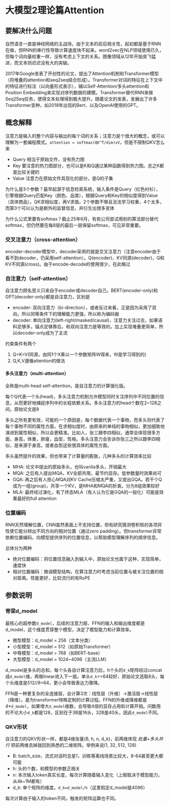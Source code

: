# 大模型2理论篇Attention

## 要解决什么问题

自然语言一直是神经网络的主战场，由于文本的前后相关性，起初都是基于RNN在做，但RNN的串行性导致计算速度快不起来。word2vec在NLP领域使用已久，但每个词向量权重一样，没有考虑上下文的关系。图像领域从12年开始突飞猛进，而文本则迟迟没有大的突破。

2017年Google发表了开创性的论文，提出了Attention机制和Transformer模型（将堆叠的attention和seq2seq结合形成）。Transformer对词的特征在上下文中的特征进行标注（以向量形式表示），辅以Self-Attention/多头attention和Position Embedding来实现对序列数据的建模。Transformer替代RNN来做Seq2Seq任务，使得文本处理得到极大提升。随着论文的发表，发展出了许多Transformer变种，如2018年出现的Bert、以及OpenAI使用的GPT。

## 概念解释

注意力是输入的整个内容与输出的每个词的关系；注意力是个很大的概念，或可以理解为一套编程模式。`attention = softmax(QK^T/dim)xV`，但是不限制QKV怎么来

* Query 相当于原始文件，没有热力图
* Key 要注意的热力图部分，也可以是K和Q通过某种函数得到热力图。总之K都是比较关键的
* Value 注意力在原始文件具现化的部分，是Q的子集

为什么是3个参数？最早起源于信息检索系统，输入条件是Query（红色衬衫），引擎根据Query匹配Key（颜色、品类），根据Query和Key的相似度得到Value（具体商品）。QK求相似度，再V求值。2个参数不够且没法学习权重，4个太多，而第3个可以认为是额外的监督信息，并衍生出很多变体

为什么公式里要有softmax？截止25年6月，有些公司尝试用别的算法部分替代softmax，但仍然要在每8层的最后一层保留softmax，可见非常重要。

### 交叉注意力（cross-attention）

encoder-decoder模型中，decoder采用的就是交叉注意力（注意encoder由于看不到decoder，仍采用self-attention）。Q(encoder)，KV同源(decoder)，Q和KV不同源(cross)。由于encode-decode的使用很少，在此略过

### 自注意力（self-attention）

自注意力顾名思义只来自于encoder或decoder自己。BERT(encoder-only)和GPT(decoder-only)都是自注意力，区别是

* encoder: 双向注意力（bi-direction），或者反过来看，正是因为采用了双向，所以同等条件下的理解能力更强，所以称为编码器
* decoder: 单向注意力(left-right/masked/causal)，注意力关注过去，如果语料足够多，锚点足够靠后，和双向注意力是等效的。加上实现堆叠更简单，所以decoder-only成为了主流

约束条件有两个

1. Q=K=V(同源，由同1个X乘以一个参数矩阵W得来，W是学习得到的)
2. Q,K,V遵循attention的做法

#### 多头注意力（multi-attention）

全称是multi-head self-attention，是自注意力的计算强化版。

每个Q代表一个头(head)，多头注意力机制允许模型同时关注序列中不同位置的信息，从而更好地捕捉序列中的长程依赖关系。多头注意力的head个数在2~128之间，原始论文是8

多头之所有更有效，可能的一个原因是，每个数据代表一个事物，而多头则代表了每个事物不同的属性方面，在求相似度时，由原来的单纯的事物相似，更加细致地演进到属性相似，所以会更精准。比如人，张三跟李四相似，通常会体现很多方面，身高，体重，胖廋，血型，性格。多头注意力会告诉你张三之所以跟李四相似，是来源于身高，或者血型这些很具体的属性方面。

多头虽然提升的效果，但也带来了计算量的膨胀，几种多头的计算效率比较

* MHA: 论文中提出的原始多头，也叫vanila多头，开销最大
* MQA: 之后有人提出MQA，KV全部共用，最节约显存。低参数量时效果尚可
* GQA: 再之后有人担心MQA对KV Cache压缩太严重，又提出GQA。若干个Q成为一组(group)，共享一个KV，是MHA和MQA的折衷。分为8组效果较好
* MLA: 最终经过演化，有了终态MLA（有人认为它是GQA的一般化）可能是效果最好的full attention

### 位置编码

RNN天然理解位置，CNN虽然表面上不支持位置，但有研究猜测卷积核的各项异性使它能分辨出不同方向的相对位置（通过zero padding）。但transformer非常依赖位置编码，向模型提供序列的位置信息，以帮助模型理解序列的顺序信息。

总体分为两种
* 绝对位置编码：将位置信息融入到输入中，原始论文也属于这种，实现简单，速度快
* 相对位置编码：微调模型结构，在算注意力时考虑当前位置与被关注位置的相对距离。性能更好，比较流行的有RoPE

## 参数说明

### 脊梁d_model

最核心的超参数`d_model`，后续的注意力层、FFN的输入和输出维度都是d_model，这个维度贯穿整个模型，决定了模型能力和计算效率。

* 微型模型：d_model = 256（文本分类）
* 小型模型：d_model = 512（如原始Transformer）
* 中等模型：d_model = 768（如BERT-base）
* 大型模型：d_model = 1024~4096（主流LLM）

d_model是多头的总和，每个头各自计算注意力后，h个头的`d_k`矩阵经过concat成`d_model`维，再做linear进入下一层。单头`d_k`>=64较好，原始论文选取8头，每个头维度是512//8=64，更小会导致表达力骤降。

FFN是一种更复杂的全连接层，会计算3次：线性层（升维）->激活层->线性层（降维）。是为transformer特殊定制的计算过程。FFN的升维或降维都是4*`d_model`，如果增大`d_model`维数，会导致4倍的显存占用和计算开销。问数用的不论大小`d_k`都是128，区别在于3B是16头，32B是40头，因此`d_model`不同。

### QKV形状

自注意力的QKV形状一样，都是4维张量(B, h, n, d_k)，前两维体现 *批量+多头并行* 把前两维去掉就回到熟悉的二维矩阵。举例来说(1, 32, 512, 128)

* B: batch_size，流式对话时总是1，训练等离线场景比较大，8-64甚至更大都可能
* h: 头的个数，和模型的参数正相关
* n: 本次输入token真实长度，每次计算随着输入变化（上限取决于模型能力，从4k~1M都有）
* d_k: 单个矩阵的维度。`d_k=d_model/h`（这里假定d_model是4096）

每次计算由于输入的token不同，触发的矩阵运算也不同。